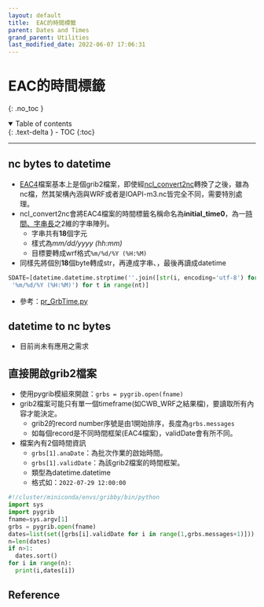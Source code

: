 ```yaml
---
layout: default
title:  EAC的時間標籤
parent: Dates and Times
grand_parent: Utilities
last_modified_date: 2022-06-07 17:06:31
---
```

# EAC的時間標籤
{: .no_toc }

<details open markdown="block">
  <summary>
    Table of contents
  </summary>
  {: .text-delta }
- TOC
{:toc}
</details>

---
## nc bytes to datetime
- [EAC4]()檔案基本上是個grib2檔案，即使經[ncl_convert2nc]()轉換了之後，雖為nc檔，然其架構內涵與WRF或者是IOAPI-m3.nc皆完全不同，需要特別處理。
- ncl_convert2nc會將EAC4檔案的時間標籤名稱命名為**initial_time0**，為一[時間、字串長]()之2維的字串陣列。
  - 字串共有**18**個字元
  - 樣式為*mm/dd/yyyy (hh:mm)*
  - 目標要轉成wrf格式`%m/%d/%Y (%H:%M)`
- 同樣先將個別**18**個byte轉成str，再連成字串、，最後再讀成datetime

```python
SDATE=[datetime.datetime.strptime(''.join([str(i, encoding='utf-8') for i in list(nc.variables[V[1][0]][t, :])]),\
 '%m/%d/%Y (%H:%M)') for t in range(nt)]
```
- 參考：[pr_GrbTime.py](https://github.com/sinotec2/Focus-on-Air-Quality/blob/main/utilities/DateTime/pr_GrbTime.py)

## datetime to nc bytes
- 目前尚未有應用之需求

## 直接開啟grib2檔案
- 使用pygrib模組來開啟：`grbs = pygrib.open(fname)`
- grib2檔案可能只有單一個timeframe(如CWB_WRF之結果檔)，要讀取所有內容才能決定。
  - grib2的record number序號是由1開始排序，長度為`grbs.messages`
  - 如每個record是不同時間框架(EAC4檔案)，validDate會有所不同。
- 檔案內有2個時間資訊
  - `grbs[1].anaDate`：為批次作業的啟始時間。
  - `grbs[1].validDate`：為該grib2檔案的時間框架。
  - 類型為datetime.datetime
  -  格式如：`2022-07-29 12:00:00`

```python
#!/cluster/miniconda/envs/gribby/bin/python
import sys
import pygrib
fname=sys.argv[1]
grbs = pygrib.open(fname)
dates=list(set([grbs[i].validDate for i in range(1,grbs.messages+1)]))
n=len(dates)
if n>1:
  dates.sort()
for i in range(n):
  print(i,dates[i])
```

## Reference
